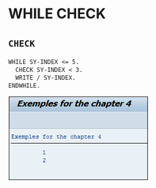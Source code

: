 # **WHILE CHECK**

## `CHECK`

```JS
WHILE SY-INDEX <= 5.
  CHECK SY-INDEX < 3.
  WRITE / SY-INDEX.
ENDWHILE.
```

![](../ressources/06_07_01.png)
